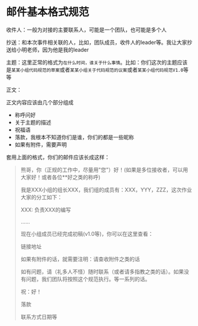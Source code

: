 # 邮件基本格式规范

收件人：一般为对接的主要联系人，可能是一个团队，也可能是多个人

抄送：和本次事件相关联的人，比如，团队成员，收件人的leader等。我让大家抄送给小明老师，因为他是我的leader

主题：这里正常的格式为`在什么时间，谁关于什么事情`。比如：你们这次的主题应该是`某某小组代码规范的草案`或者`某某小组关于代码规范的议案`或者`某某小组代码规范V1.0`等等

正文：

正文内容应该由几个部分组成

- 称呼问好
- 关于主题的描述
- 祝福语
- 落款，我根本不知道你们是谁，你们的都是一些昵称
- 如果有附件，需要声明

套用上面的格式，你们的邮件应该长成这样：

>熊哥，你（正规的工作中，尽量用"您"）好！(如果是多位接收者，可以用 大家好！或者各位**好之类的称呼)
>
>​	我是XXX小组的组长XXX，我们组的成员有：XXX，YYY，ZZZ，这次作业大家的分工如下：
>
>XXX: 负责XXX的编写
>
>……
>
>现在小组成员已经完成初稿(v1.0等)，你可以在这里查看：
>
>链接地址
>
>如果有附件的话，就需要注明：请查收附件之类的话
>
>如有问题，请（礼多人不怪）随时联系（或者请多指教之类的话）。如果没有问题，我们团队将按照这个规范执行。等一系列的话。
>
>祝：好！
>
>落款
>
>联系方式日期等

